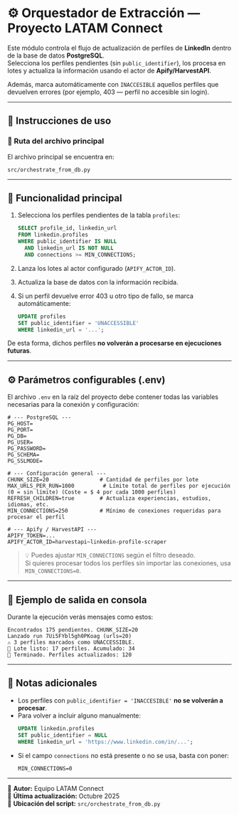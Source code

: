 # ⚙️ Orquestador de Extracción — Proyecto LATAM Connect

Este módulo controla el flujo de actualización de perfiles de **LinkedIn** dentro de la base de datos **PostgreSQL**.  
Selecciona los perfiles pendientes (sin `public_identifier`), los procesa en lotes y actualiza la información usando el actor de **Apify/HarvestAPI**.

Además, marca automáticamente con `INACCESIBLE` aquellos perfiles que devuelven errores (por ejemplo, 403 — perfil no accesible sin login).

---

## 🚀 Instrucciones de uso

### 📂 Ruta del archivo principal

El archivo principal se encuentra en:

```
src/orchestrate_from_db.py
```

---

## 🧩 Funcionalidad principal

1. Selecciona los perfiles pendientes de la tabla `profiles`:
   ```sql
   SELECT profile_id, linkedin_url
   FROM linkedin.profiles
   WHERE public_identifier IS NULL
     AND linkedin_url IS NOT NULL
     AND connections >= MIN_CONNECTIONS;
   ```

2. Lanza los lotes al actor configurado (`APIFY_ACTOR_ID`).

3. Actualiza la base de datos con la información recibida.

4. Si un perfil devuelve error 403 u otro tipo de fallo, se marca automáticamente:
   ```sql
   UPDATE profiles
   SET public_identifier = 'UNACCESSIBLE'
   WHERE linkedin_url = '...';
   ```

De esta forma, dichos perfiles **no volverán a procesarse en ejecuciones futuras**.

---

## ⚙️ Parámetros configurables (.env)

El archivo `.env` en la raíz del proyecto debe contener todas las variables necesarias para la conexión y configuración:

```env
# --- PostgreSQL ---
PG_HOST=
PG_PORT=
PG_DB=
PG_USER=
PG_PASSWORD=
PG_SCHEMA=
PG_SSLMODE=

# --- Configuración general ---
CHUNK_SIZE=20                # Cantidad de perfiles por lote
MAX_URLS_PER_RUN=1000         # Límite total de perfiles por ejecución (0 = sin límite) (Coste = $ 4 por cada 1000 perfiles)
REFRESH_CHILDREN=true        # Actualiza experiencias, estudios, idiomas, etc.
MIN_CONNECTIONS=250          # Mínimo de conexiones requeridas para procesar el perfil

# --- Apify / HarvestAPI ---
APIFY_TOKEN=...
APIFY_ACTOR_ID=harvestapi~linkedin-profile-scraper
```

> 💡 Puedes ajustar `MIN_CONNECTIONS` según el filtro deseado.  
> Si quieres procesar todos los perfiles sin importar las conexiones, usa `MIN_CONNECTIONS=0`.

---

## 🧾 Ejemplo de salida en consola

Durante la ejecución verás mensajes como estos:

```
Encontrados 175 pendientes. CHUNK_SIZE=20
Lanzado run 7Ui5FYbl5gh0PKoag (urls=20)
⚠️ 3 perfiles marcados como UNACCESSIBLE.
🧾 Lote listo: 17 perfiles. Acumulado: 34
🎉 Terminado. Perfiles actualizados: 120
```

---

## 🧹 Notas adicionales

- Los perfiles con `public_identifier = 'INACCESIBLE'` **no se volverán a procesar**.
- Para volver a incluir alguno manualmente:
  ```sql
  UPDATE linkedin.profiles
  SET public_identifier = NULL
  WHERE linkedin_url = 'https://www.linkedin.com/in/...';
  ```
- Si el campo `connections` no está presente o no se usa, basta con poner:
  ```
  MIN_CONNECTIONS=0
  ```

---

🧠 **Autor:** Equipo LATAM Connect  
📅 **Última actualización:** Octubre 2025  
📍 **Ubicación del script:** `src/orchestrate_from_db.py`
